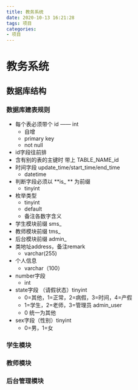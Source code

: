 ```yaml
---
title: 教务系统
date: 2020-10-13 16:21:28
tags: 项目
categories:
- 项目
---
```


# 教务系统

## 数据库结构

### 数据库建表规则

* 每个表必须带个 id —— int
  * 自增  
  * primary key
  * not null
* id字段往前排
* 含有别的表的主键时 带上 TABLE_NAME_id
* 时间字段 update_time/start_time/end_time
  * datetime
* 判断字段必须以 **is_ ** 为前缀
  * tinyint
* 枚举类型
  * tinyint
  * default
  * 备注各数字含义
* 学生模块前缀 sms_
* 教师模块前缀 tms_
* 后台模块前缀 admin_
* 类地址address，备注remark
  * varchar(255) 
* 个人信息
  * varchar（100）
* number字段
  * int
* state字段 （请假状态）tinyint
  * 0=其他，1=正常，2=病假，3=时间，4=产假
  * 1=学生，2=老师，3=管理员 admin_user
  * 0 统一为其他
* sex字段（性别）tinyint
  * 0=男，1=女

### 学生模块



### 教师模块



### 后台管理模块


